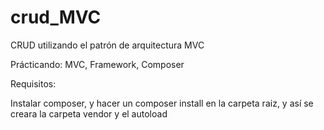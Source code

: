 # crud_MVC
CRUD utilizando el patrón de arquitectura MVC

Prácticando: MVC, Framework, Composer

Requisitos:

Instalar composer, y hacer un composer install en la carpeta raiz, y así se creara la carpeta vendor y el autoload
